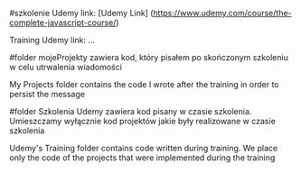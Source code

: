 #szkolenie Udemy link: [Udemy Link] (https://www.udemy.com/course/the-complete-javascript-course/)

Training Udemy link: ...

#folder mojeProjekty zawiera kod, który pisałem po skończonym szkoleniu w celu utrwalenia wiadomości

My Projects folder contains the code I wrote after the training in order to persist the message

#folder Szkolenia Udemy zawiera kod pisany w czasie szkolenia. Umieszczamy wyłącznie kod projektów jakie były realizowane w czasie szkolenia

Udemy's Training folder contains code written during training. We place only the code of the projects that were implemented during the training